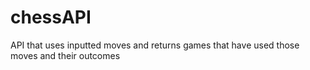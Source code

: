 # chessAPI
API that uses inputted moves and returns games that have used those moves and their outcomes
